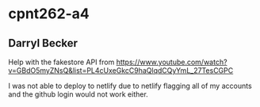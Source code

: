 # cpnt262-a4
## Darryl Becker
Help with the fakestore API from https://www.youtube.com/watch?v=GBdO5myZNsQ&list=PL4cUxeGkcC9haQlqdCQyYmL_27TesCGPC

I was not able to deploy to netlify due to netlify flagging all of my accounts and the github login would not work either.
